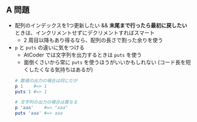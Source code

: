 ## A 問題

- 配列のインデックスを1つ更新したい && **末尾まで行ったら最初に戻したい** ときは、インクリメントせずにデクリメントすればスマート
  - 2 周目以降もあり得るなら、配列の長さで割った余りを使う
- `p` と `puts` の違いに気をつける
  - AtCoder では文字列を出力するときは `puts` を使う
  - 面倒くさいから常に `puts` を使うほうがいいかもしれない (コード長を短くしたくなる気持ちはあるが)
  ```ruby
  # 数値の出力の場合は同じだが
  p 1    #=> 1
  puts 1 #=> 1

  # 文字列の出力の場合は異なる
  p 'aaa'    #=> "aaa"
  puts 'aaa' #=> aaa
  ```
